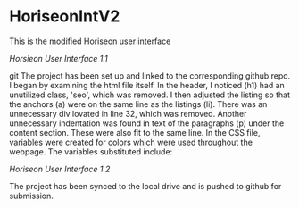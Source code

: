 # HoriseonIntV2
This is the modified Horiseon user interface

*Horsieon User Interface 1.1*

git The project has been set up and linked to the corresponding github repo.
I began by examining the html file itself.
In the header, I noticed (h1) had an unutilized class, 'seo', which was removed.
I then adjusted the listing so that the anchors (a) were on the same line as the listings (li).
There was an unnecessary div lovated in line 32, which was removed.
Another unnecessary indentation was found in text of the paragraphs (p) under the content section. These were also fit to the same line.
In the CSS file, variables were created for colors which were used throughout the webpage. The variables substituted include: 

*Horiseon User Interface 1.2*

The project has been synced to the local drive and is pushed to github for submission.